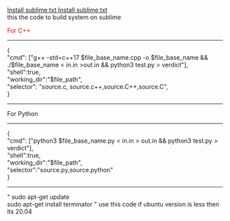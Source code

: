 <a href="https://www.compromath.com/2017/07/install-sublime-text-3-ubuntu-terminal.html"> Install sublime txt </a>
<a href=""> Install sublime txt </a>
<br>
this the code to build system on sublime 
<br>
<p style="color: red">
For C++
<hr>
{<br>
"cmd": ["g++ -std=c++17 $file_base_name.cpp -o $file_base_name && ./$file_base_name < in.in >out.in && python3 test.py > verdict"],<br>
"shell":true,<br>
"working_dir":"$file_path",<br>
 "selector": "source.c, source.c++,source.C++,source.C",<br>
}<br>
</p>
<hr>
For Python
<hr>
{<br>
"cmd": ["python3 $file_base_name.py < in.in > out.in && python3 test.py > verdict"],<br>
"shell":true,<br>
"working_dir":"$file_path",<br>
"selector":"source.py,source.python"<br>
}<br>
<hr>
<p> " sudo apt-get update <br>
sudo apt-get install terminator " use this code if ubuntu version is less then lts 20.04 </p>
